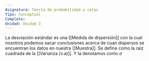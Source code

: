 ```yaml
---
Asignatura: Teoría de probabilidad y colas
Tipo: Conceptual
Completo: 
Unidad: Unidad 3
---
```

La desviación estándar es una [[Medida de dispersión]] con la cual nosotros podemos sacar conclusiones acerca de cuan dispersos se encuentran los datos en nuestra [[Muestra]]. 
Se define como la raíz cuadrada de la [[Varianza (v.a)]].
Y la denotamos como $\sigma$

